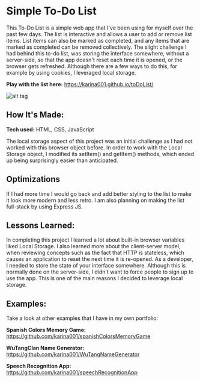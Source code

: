 # Simple To-Do List
This To-Do List is a simple web app that I've been using for myself over the past few days. The list is interactive and allows a user to add or remove list items. List items can also be marked as completed, and any items that are marked as completed can be removed collectively. The slight challenge I had behind this to-do list, was storing the interface somewhere, without a server-side, so that the app doesn't reset each time it is opened, or the browser gets refreshed. Although there are a few ways to do this, for example by using cookies, I leveraged local storage.

**Play with the list here:** https://karina001.github.io/toDoList/

![alt tag](https://github.com/karina001/toDoList/blob/master/Screen%20Shot%202018-03-12%20at%204.19.03%20AM.png)

## How It's Made:

**Tech used:** HTML, CSS, JavaScript

The local storage aspect of this project was an initial challenge as I had not worked with this browser object before. In order to work with the Local Storage object, I modified its setItem() and getItem() methods, which ended up being surprisingly easier than anticipated.

## Optimizations
If I had more time I would go back and add better styling to the list to make it look more modern and less retro. I am also planning on making the list full-stack by using Express JS. 

## Lessons Learned:
In completing this project I learned a lot about built-in browser variables liked Local Storage. I also learned more about the client-server model, when reviewing concepts such as the fact that HTTP is stateless, which causes an application to reset the next time it is re-opened. As a developer, I needed to store the state of your interface somewhere. Although this is normally done on the server-side, I didn't want to force people to sign up to use the app. This is one of the main reasons I decided to leverage local storage.



## Examples:
Take a look at other examples that I have in my own portfolio:

**Spanish Colors Memory Game:** https://github.com/karina001/spanishColorsMemoryGame

**WuTangClan Name Generator:** https://github.com/karina001/WuTangNameGenerator

**Speech Recognition App:** https://github.com/karina001/speechRecognitionApp
